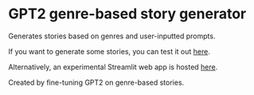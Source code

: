 # GPT2 genre-based story generator

Generates stories based on genres and user-inputted prompts.

If you want to generate some stories, you can test it out [here](https://huggingface.co/pranavpsv/gpt2-genre-story-generator).

Alternatively, an experimental Streamlit web app is hosted [here](http://52.91.134.248:8501).

Created by fine-tuning GPT2 on genre-based stories.

